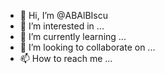 - 👋 Hi, I’m @ABAlBIscu
- 👀 I’m interested in ...
- 🌱 I’m currently learning ...
- 💞️ I’m looking to collaborate on ...
- 📫 How to reach me ...

<!---
ABAlBIscu/ABAlBIscu is a ✨ special ✨ repository because its `README.md` (this file) appears on your GitHub profile.
You can click the Preview link to take a look at your changes.
--->
